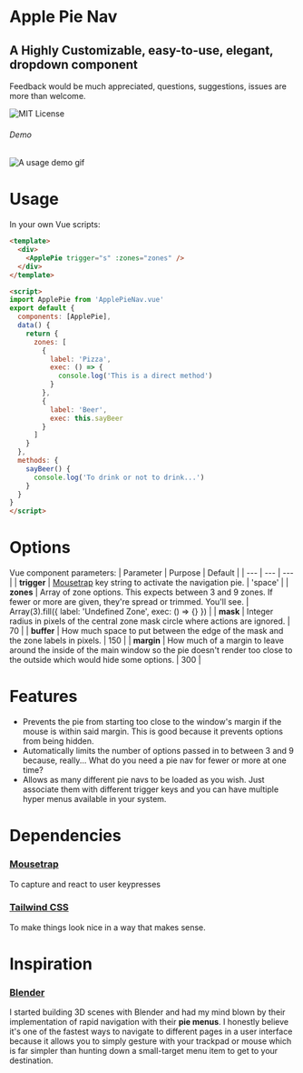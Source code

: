 # Apple Pie Nav

## A Highly Customizable, easy-to-use, elegant, dropdown component

Feedback would be much appreciated, questions, suggestions, issues are more than welcome.

![MIT License](https://badgen.net/badge/license/MIT/blue 'MIT License')

###### Demo

![A usage demo gif](https://media.giphy.com/media/Ir7M8IlvsXmx5HkpTv/giphy.gif)

# Usage

In your own Vue scripts:

```HTML
<template>
  <div>
    <ApplePie trigger="s" :zones="zones" />
  </div>
</template>

<script>
import ApplePie from 'ApplePieNav.vue'
export default {
  components: [ApplePie],
  data() {
    return {
      zones: [
        {
          label: 'Pizza',
          exec: () => {
            console.log('This is a direct method')
          }
        },
        {
          label: 'Beer',
          exec: this.sayBeer
        }
      ]
    }
  },
  methods: {
    sayBeer() {
      console.log('To drink or not to drink...')
    }
  }
}
</script>
```

# Options

Vue component parameters:
| Parameter | Purpose | Default |
| --- | --- | --- |
| **trigger** | <a href="https://github.com/ccampbell/mousetrap">Mousetrap</a> key string to activate the navigation pie. | 'space' |
| **zones** | Array of zone options. This expects between 3 and 9 zones. If fewer or more are given, they're spread or trimmed. You'll see. | Array(3).fill({ label: 'Undefined Zone', exec: () => {} }) |
| **mask** | Integer radius in pixels of the central zone mask circle where actions are ignored. | 70 |
| **buffer** | How much space to put between the edge of the mask and the zone labels in pixels. | 150 |
| **margin** | How much of a margin to leave around the inside of the main window so the pie doesn't render too close to the outside which would hide some options. | 300 |

# Features

- Prevents the pie from starting too close to the window's margin if the mouse is within said margin. This is good because it prevents options from being hidden.
- Automatically limits the number of options passed in to between 3 and 9 because, really... What do you need a pie nav for fewer or more at one time?
- Allows as many different pie navs to be loaded as you wish. Just associate them with different trigger keys and you can have multiple hyper menus available in your system.

# Dependencies

### <a href="https://github.com/g33kio/vue-mousetrap" target="_blank">Mousetrap</a>

To capture and react to user keypresses

### <a href="https://tailwindcss.com/" target="_blank">Tailwind CSS</a>

To make things look nice in a way that makes sense.

# Inspiration

### <a href="https://www.blender.org/" target="_blank">Blender</a>

I started building 3D scenes with Blender and had my mind blown by their implementation of rapid navigation with their **pie menus**. I honestly believe it's one of the fastest ways to navigate to different pages in a user interface because it allows you to simply gesture with your trackpad or mouse which is far simpler than hunting down a small-target menu item to get to your destination.
